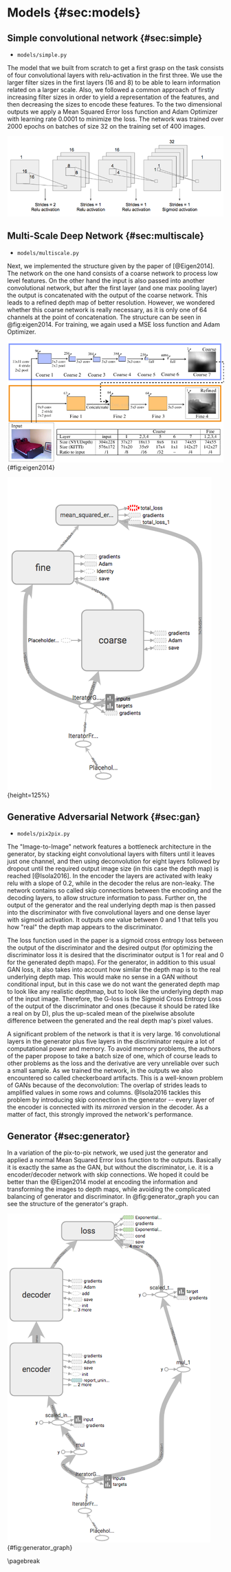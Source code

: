 # Models  {#sec:models}

## Simple convolutional network  {#sec:simple}

- `models/simple.py`

The model that we built from scratch to get a first grasp on the task consists of four convolutional layers with relu-activation in the first three. We use the larger filter sizes in the first layers (16 and 8) to be able to learn information related on a larger scale. Also, we followed a common approach of firstly increasing filter sizes in order to yield a representation of the features, and then decreasing the sizes to encode these features. To the two dimensional outputs we apply a Mean Squared Error loss function and Adam Optimizer with learning rate 0.0001 to minimize the loss. The network was trained over 2000 epochs on batches of size 32 on the training set of 400 images.

![Simple convolutional network for Image-to-Imgage transformation](assets/simple_conv.png)

## Multi-Scale Deep Network  {#sec:multiscale}

- `models/multiscale.py`

Next, we implemented the structure given by the paper of [@Eigen2014]. The network on the one hand consists of a coarse network to process low level features. On the other hand the input is also passed into another convolutional network, but after the first layer (and one max pooling layer) the output is concatenated with the output of the coarse network. This leads to a refined depth map of better resolution. However, we wondered whether this coarse network is really necessary, as it is only one of 64 channels at the point of concatenation. The structure can be seen in @fig:eigen2014. For training, we again used a MSE loss function and Adam Optimizer.

![Multi Scale Network Architecture by Eigen et al 2014](assets/eigen2014.png){#fig:eigen2014}

![Graph of the `MultiScale` model. Input images coming in from the iterator at the bottom are fed into the coarse and the fine networks, while the fine network also receives outputs from the coarse network. Together with the true depths coming from the iterator the generated images are fed into a basic mean squared error loss which is being optimized using stochastic gradient descent.](assets/multiscale_graph.png){height=125%}

## Generative Adversarial Network  {#sec:gan}

- `models/pix2pix.py`

The "Image-to-Image" network features a bottleneck architecture in the generator, by stacking eight convolutional layers with filters until it leaves just one channel, and then using deconvolution for eight layers followed by dropout until the required output image size (in this case the depth map) is reached [@Isola2016]. In the encoder the layers are activated with leaky relu with a slope of 0.2, while in the decoder the relus are non-leaky. The network contains so called skip connections between the encoding and the decoding layers, to allow structure information to pass. Further on, the output of the generator and the real underlying depth map is then passed into the discriminator with five convolutional layers and one dense layer with sigmoid activation. It outputs one value between 0 and 1 that tells you how "real" the depth map appears to the discriminator.

The loss function used in the paper is a sigmoid cross entropy loss between the output of the discriminator and the desired output (for optimizing the discriminator loss it is desired that the discriminator output is 1 for real and 0 for the generated depth maps). For the generator, in addition to this usual GAN loss, it also takes into account how similar the depth map is to the real underlying depth map. This would make no sense in a GAN without conditional input, but in this case we do not want the generated depth map to look like any realistic depthmap, but to look like the underlying depth map of the input image. Therefore, the G-loss is the Sigmoid Cross Entropy Loss of the output of the discriminator and ones (because it should be rated like a real on by D), plus the up-scaled mean of the pixelwise absolute difference between the generated and the real depth map's pixel values.

A significant problem of the network is that it is very large. 16 convolutional layers in the generator plus five layers in the discriminator require a lot of computational power and memory. To avoid memory problems, the authors of the paper propose to take a batch size of one, which of course leads to other problems as the loss and the derivative are very unreliable over such a small sample. As we trained the network, in the outputs we also encountered so called checkerboard artifacts. This is a well-known problem of GANs because of the deconvolution: The overlap of strides leads to amplified values in some rows and columns. @Isola2016 tackles this problem by introducing skip connection in the generator -- every layer of the encoder is connected with its *mirrored* version in the decoder. As a matter of fact, this strongly improved the network's performance.


## Generator  {#sec:generator}

In a variation of the pix-to-pix network, we used just the generator and applied a normal Mean Squared Error loss function to the outputs. Basically it is exactly the same as the GAN, but without the discriminator, i.e. it is a encoder/decoder network with skip connections. We hoped it could be better than the @Eigen2014 model at encoding the information and transforming the images to depth maps, while avoiding the complicated balancing of generator and discriminator. In @fig:generator_graph you can see the structure of the generator's graph.

![Graph of the `Generator` model. Images and target depths coming in through the iterator at the bottom are each scaled to the range from -1 to 1 and, after the images passed through the encoder and decoder, fed into a basic mean squared error loss.](assets/generator_graph.png){#fig:generator_graph}

\pagebreak

